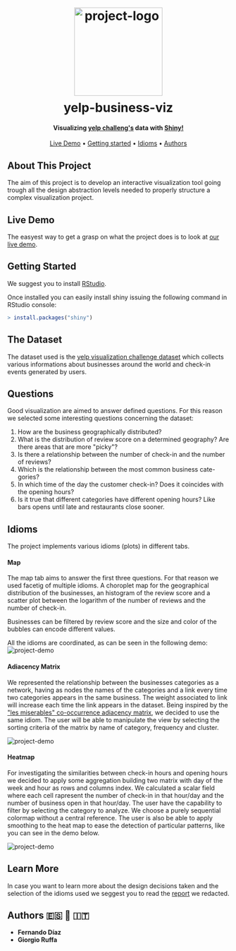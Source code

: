 <h1 align="center">
  <div style="margin:10px;">
    <img src="https://github.com/fdiazgon/fdiazgon.github.io/blob/master/art/yelp-business-viz-logo.png?raw=true" alt="project-logo" width="200px">
  </div>
  yelp-business-viz
</h1>

<h4 align="center">
Visualizing <a href="https://www.yelp.com/dataset/challenge">yelp challeng's</a> data with <a href="https://shiny.rstudio.com/">Shiny!</a>
</h4>

<p align="center">
  <a href="#live-demo">Live Demo</a> •
  <a href="#getting-started">Getting started</a> •
  <a href="#idioms">Idioms</a> •
  <a href="#authors">Authors</a>
  <!-- <a href="#license">License</a> -->
 </p>

## About This Project
The aim of this project is to develop an interactive visualization tool going trough
all the design abstraction levels needed to properly structure a complex
visualization project.

## Live Demo

The easyest way to get a grasp on what the project does is to look at [our live demo](https://fediazgon.shinyapps.io/yelp-business-viz/).

## Getting Started
We suggest you to install [RStudio](https://www.rstudio.com/).

Once installed you can easily install shiny issuing the following command in RStudio
console:
```R
> install.packages("shiny")
```

## The Dataset
The dataset used is the [yelp visualization challenge dataset](https://www.yelp.com/dataset/challenge) which collects various informations
about businesses around the world and check-in events generated by users.

## Questions
Good visualization are aimed to answer defined questions.
For this reason we selected some interesting questions concerning the dataset:

1. How are the business geographically distributed?
2. What is the distribution of review score on a determined geography? Are there areas that are more "picky"?
3. Is there a relationship between the number of check-in and the number
of reviews?
4. Which is the relationship between the most common business cate-
gories?
5. In which time of the day the customer check-in? Does it coincides with
the opening hours?
6. Is it true that different categories have different opening hours? Like
bars opens until late and restaurants close sooner.

## Idioms

The project implements various idioms (plots) in different tabs.

#### Map
The map tab aims to answer the first three questions. For that reason we used
facetig of multiple idioms. A choroplet map for the geographical distribution of
the businesses, an histogram of the review score and a scatter plot between the logarithm of the number of reviews and the number of check-in.

Businesses can be filtered by review score and the size and color of the bubbles
can encode different values.

All the idioms are coordinated, as can be seen in the following demo:
![project-demo](https://github.com/fdiazgon/fdiazgon.github.io/blob/master/art/yelp-business-viz-demo1.gif?raw=true)



#### Adiacency Matrix
We represented the relationship between the businesses categories as a network, having as nodes the names of the categories and a link every time two categories appears in the same business. The weight
associated to link will increase each time the link appears in the dataset.
Being inspired by the ["les miserables" co-occurrence adiacency matrix](https://bost.ocks.org/mike/miserables/), we decided to use the same idiom.
The user will be able to manipulate the view by selecting the sorting criteria
of the matrix by name of category, frequency and cluster.

![project-demo](https://github.com/fdiazgon/fdiazgon.github.io/blob/master/art/yelp-business-viz-demo2.gif?raw=true)

#### Heatmap

For investigating the similarities between check-in hours and opening hours
we decided to apply some aggregation building two matrix with day of the
week and hour as rows and columns index. We calculated a scalar field where
each cell rapresent the number of check-in in that hour/day and the number
of business open in that hour/day. The user have the capability to filter by
selecting the category to analyze. We choose a purely sequential colormap without a central reference. The user is also be able to apply smoothing to the heat map to
ease the detection of particular patterns, like you can see in the demo below.

![project-demo](https://github.com/fdiazgon/fdiazgon.github.io/blob/master/art/yelp-business-viz-demo3.gif?raw=true)


## Learn More
In case you want to learn more about the design decisions taken and the selection
of the idioms used we seggest you to read the [report](report.pdf) we
redacted.


<!-- The easiest way to run this project is by cloning the project locally, create a fat jar using Maven and executing the shell
script that can be found on the project's root directory.

```bash
mvn clean package
./run.sh
```

It is possible to active/deactivate the explore stage with the `--explore` flag (add/remove this flag inside the
`run.sh` script).

The output should be similar to the following one:

![project-demo](https://github.com/fdiazgon/fdiazgon.github.io/blob/master/art/yelp-business-viz-demo1.gif?raw=true)

You can also import it to your favourite IDE, but keep in mind that the program requires one argument, which is the dataset
to process. You can find multiple valid datasets at this link: [Airline On-Time Statistics and Delay Causes](http://stat-computing.org/dataexpo/2009/the-data.html).

Be aware that it can take a lot of time with a large dataset (14 models are trained with 10 folds cross-validation).
This is why we included a small `tuning.csv` file in the `raw` folder. Please, consider using this dataset to check
that the program works properly.

## Validation process

The general workflow on the program is shown in the image below:

![project-flow](https://github.com/fdiazgon/fdiazgon.github.io/blob/master/art/sparkml-flights-delay-flow.png?raw=true)

Hyperparameter tuning and model selection are carried out using cross-validation on the training dataset. In this stage,
a grid search is performed using two different models: Linear Regression and Random Forest (you can add your own
extending the `CVTuningPipeline` class). Finally, the test error of the best model is obtained using the test set. -->

## Authors :es: :blue_heart: :it:

* **Fernando Díaz**
* **Giorgio Ruffa**

<!-- ## License

This project is licensed under the MIT License - see the [LICENSE.md](LICENSE.md) file for details -->
